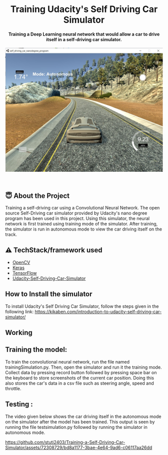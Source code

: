 <h1 align="center">Training Udacity's Self Driving Car Simulator</h1>

<div align= "center"> <h4>Training a Deep Learning neural network that would allow a car to drive itself in a self-driving car simulator.</h4>
  <img src="https://github.com/stuti2403/Training-a-Self-Driving-Car-Simulator/blob/main/image.jpeg"/>
</div>

&nbsp;&nbsp;&nbsp;&nbsp;&nbsp;&nbsp;&nbsp;&nbsp;&nbsp;&nbsp;&nbsp;&nbsp;&nbsp;&nbsp;&nbsp;&nbsp;&nbsp;&nbsp;&nbsp;&nbsp;&nbsp;&nbsp;&nbsp;&nbsp;&nbsp;&nbsp;&nbsp;&nbsp;&nbsp;&nbsp;

## :innocent: About the Project
Training a self-driving car using a Convolutional Neural Network. The open source Self-Driving car simulator provided by Udacity's nano degree program has been used in this project. Using this simulator, the neural network is first trained using training mode of the simulator. After training, the simulator is run in autonomous mode to view the car driving itself on the track.

## :warning: TechStack/framework used

- [OpenCV](https://opencv.org/)
- [Keras](https://keras.io/)
- [TensorFlow](https://www.tensorflow.org/)
- [Udacity-Self-Driving-Car-Simulator](https://github.com/udacity/self-driving-car-sim)


## How to Install the simulator
To install Udacity's Self Driving Car Simulator, follow the steps given in the following link:
https://kikaben.com/introduction-to-udacity-self-driving-car-simulator/

## Working
## Training the model:
To train the convolutional neural network, run the file named trainingSimulation.py. Then, open the simulator and run it the training mode. Collect data by pressing record button followed by pressing space bar on the keyboard to store screenshots of the current car position. Doing this also stores the car's data in a csv file such as steering angle, speed and throttle. 

## Testing :
The video given below shows the car driving itself in the autonomous mode on the simulator after the model has been trained. This output is seen by running the file testsimulation.py followed by running the simulator in autonomous mode.




https://github.com/stuti2403/Training-a-Self-Driving-Car-Simulator/assets/72308729/bd8a1177-3bae-4e64-9ad6-c06117aa26dd



